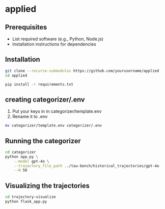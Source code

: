 # applied

## Prerequisites

- List required software (e.g., Python, Node.js)
- Installation instructions for dependencies

## Installation

```bash
git clone --recurse-submodules https://github.com/yourusername/applied.git
cd applied

pip install -r requirements.txt
```
## creating categorizer/.env
1. Put your keys in in categorizer/template.env
2. Rename it to .env

```bash
mv categorizer/template.env categorizer/.env 
```

## Running the categorizer

```bash
cd categorizer
python app.py \
    --model gpt-4o \
    --trajectory_file_path ../tau-bench/historical_trajectories/gpt-4o-airline.json \
    --N 50
```

## Visualizing the trajectories

```bash
cd trajectory-visualize
python flask_app.py
```